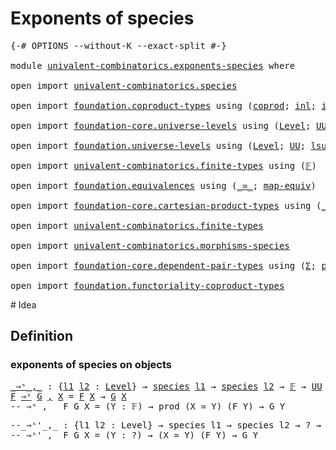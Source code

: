 # Exponents of species

<pre class="Agda"><a id="33" class="Symbol">{-#</a> <a id="37" class="Keyword">OPTIONS</a> <a id="45" class="Pragma">--without-K</a> <a id="57" class="Pragma">--exact-split</a> <a id="71" class="Symbol">#-}</a>

<a id="76" class="Keyword">module</a> <a id="83" href="univalent-combinatorics.exponents-species.html" class="Module">univalent-combinatorics.exponents-species</a> <a id="125" class="Keyword">where</a>

<a id="132" class="Keyword">open</a> <a id="137" class="Keyword">import</a> <a id="144" href="univalent-combinatorics.species.html" class="Module">univalent-combinatorics.species</a>

<a id="177" class="Keyword">open</a> <a id="182" class="Keyword">import</a> <a id="189" href="foundation.coproduct-types.html" class="Module">foundation.coproduct-types</a> <a id="216" class="Keyword">using</a> <a id="222" class="Symbol">(</a><a id="223" href="foundation.coproduct-types.html#1168" class="Datatype">coprod</a><a id="229" class="Symbol">;</a> <a id="231" href="foundation.coproduct-types.html#1239" class="InductiveConstructor">inl</a><a id="234" class="Symbol">;</a> <a id="236" href="foundation.coproduct-types.html#1262" class="InductiveConstructor">inr</a><a id="239" class="Symbol">)</a>

<a id="242" class="Keyword">open</a> <a id="247" class="Keyword">import</a> <a id="254" href="foundation-core.universe-levels.html" class="Module">foundation-core.universe-levels</a> <a id="286" class="Keyword">using</a> <a id="292" class="Symbol">(</a><a id="293" href="Agda.Primitive.html#597" class="Postulate">Level</a><a id="298" class="Symbol">;</a> <a id="300" href="foundation-core.universe-levels.html#222" class="Primitive">UU</a><a id="302" class="Symbol">;</a> <a id="304" href="Agda.Primitive.html#810" class="Primitive Operator">_⊔_</a><a id="307" class="Symbol">)</a>

<a id="310" class="Keyword">open</a> <a id="315" class="Keyword">import</a> <a id="322" href="foundation.universe-levels.html" class="Module">foundation.universe-levels</a> <a id="349" class="Keyword">using</a> <a id="355" class="Symbol">(</a><a id="356" href="Agda.Primitive.html#597" class="Postulate">Level</a><a id="361" class="Symbol">;</a> <a id="363" href="foundation-core.universe-levels.html#222" class="Primitive">UU</a><a id="365" class="Symbol">;</a> <a id="367" href="Agda.Primitive.html#780" class="Primitive">lsuc</a><a id="371" class="Symbol">;</a> <a id="373" href="Agda.Primitive.html#764" class="Primitive">lzero</a><a id="378" class="Symbol">)</a>

<a id="381" class="Keyword">open</a> <a id="386" class="Keyword">import</a> <a id="393" href="univalent-combinatorics.finite-types.html" class="Module">univalent-combinatorics.finite-types</a> <a id="430" class="Keyword">using</a> <a id="436" class="Symbol">(</a><a id="437" href="univalent-combinatorics.finite-types.html#4455" class="Function">𝔽</a><a id="438" class="Symbol">)</a>

<a id="441" class="Keyword">open</a> <a id="446" class="Keyword">import</a> <a id="453" href="foundation.equivalences.html" class="Module">foundation.equivalences</a> <a id="477" class="Keyword">using</a> <a id="483" class="Symbol">(</a><a id="484" href="foundation-core.equivalences.html#1607" class="Function Operator">_≃_</a><a id="487" class="Symbol">;</a> <a id="489" href="foundation-core.equivalences.html#1807" class="Function">map-equiv</a><a id="498" class="Symbol">)</a>

<a id="501" class="Keyword">open</a> <a id="506" class="Keyword">import</a> <a id="513" href="foundation-core.cartesian-product-types.html" class="Module">foundation-core.cartesian-product-types</a> <a id="553" class="Keyword">using</a> <a id="559" class="Symbol">(</a><a id="560" href="foundation-core.cartesian-product-types.html#577" class="Function Operator">_×_</a><a id="563" class="Symbol">;</a> <a id="565" href="foundation-core.cartesian-product-types.html#406" class="Function">prod</a><a id="569" class="Symbol">)</a>

<a id="572" class="Keyword">open</a> <a id="577" class="Keyword">import</a> <a id="584" href="univalent-combinatorics.finite-types.html" class="Module">univalent-combinatorics.finite-types</a>

<a id="622" class="Keyword">open</a> <a id="627" class="Keyword">import</a> <a id="634" href="univalent-combinatorics.morphisms-species.html" class="Module">univalent-combinatorics.morphisms-species</a>

<a id="677" class="Keyword">open</a> <a id="682" class="Keyword">import</a> <a id="689" href="foundation-core.dependent-pair-types.html" class="Module">foundation-core.dependent-pair-types</a> <a id="726" class="Keyword">using</a> <a id="732" class="Symbol">(</a><a id="733" href="foundation-core.dependent-pair-types.html#502" class="Record">Σ</a><a id="734" class="Symbol">;</a> <a id="736" href="foundation-core.dependent-pair-types.html#575" class="InductiveConstructor">pair</a><a id="740" class="Symbol">;</a> <a id="742" href="foundation-core.dependent-pair-types.html#592" class="Field">pr1</a><a id="745" class="Symbol">;</a> <a id="747" href="foundation-core.dependent-pair-types.html#604" class="Field">pr2</a><a id="750" class="Symbol">)</a>

<a id="753" class="Keyword">open</a> <a id="758" class="Keyword">import</a> <a id="765" href="foundation.functoriality-coproduct-types.html" class="Module">foundation.functoriality-coproduct-types</a> 
</pre># Idea

## Definition
### exponents of species on objects


<pre class="Agda"><a id="_⇒ˢ_,_"></a><a id="880" href="univalent-combinatorics.exponents-species.html#880" class="Function Operator">_⇒ˢ_,_</a> <a id="887" class="Symbol">:</a> <a id="889" class="Symbol">{</a><a id="890" href="univalent-combinatorics.exponents-species.html#890" class="Bound">l1</a> <a id="893" href="univalent-combinatorics.exponents-species.html#893" class="Bound">l2</a> <a id="896" class="Symbol">:</a> <a id="898" href="Agda.Primitive.html#597" class="Postulate">Level</a><a id="903" class="Symbol">}</a> <a id="905" class="Symbol">→</a> <a id="907" href="univalent-combinatorics.species.html#273" class="Function">species</a> <a id="915" href="univalent-combinatorics.exponents-species.html#890" class="Bound">l1</a> <a id="918" class="Symbol">→</a> <a id="920" href="univalent-combinatorics.species.html#273" class="Function">species</a> <a id="928" href="univalent-combinatorics.exponents-species.html#893" class="Bound">l2</a> <a id="931" class="Symbol">→</a> <a id="933" href="univalent-combinatorics.finite-types.html#4455" class="Function">𝔽</a> <a id="935" class="Symbol">→</a> <a id="937" href="foundation-core.universe-levels.html#222" class="Primitive">UU</a> <a id="940" class="Symbol">(</a><a id="941" href="univalent-combinatorics.exponents-species.html#890" class="Bound">l1</a> <a id="944" href="Agda.Primitive.html#810" class="Primitive Operator">⊔</a> <a id="946" href="univalent-combinatorics.exponents-species.html#893" class="Bound">l2</a><a id="948" class="Symbol">)</a>
<a id="950" href="univalent-combinatorics.exponents-species.html#950" class="Bound">F</a> <a id="952" href="univalent-combinatorics.exponents-species.html#880" class="Function Operator">⇒ˢ</a> <a id="955" href="univalent-combinatorics.exponents-species.html#955" class="Bound">G</a> <a id="957" href="univalent-combinatorics.exponents-species.html#880" class="Function Operator">,</a> <a id="959" href="univalent-combinatorics.exponents-species.html#959" class="Bound">X</a> <a id="961" class="Symbol">=</a> <a id="963" href="univalent-combinatorics.exponents-species.html#950" class="Bound">F</a> <a id="965" href="univalent-combinatorics.exponents-species.html#959" class="Bound">X</a> <a id="967" class="Symbol">→</a> <a id="969" href="univalent-combinatorics.exponents-species.html#955" class="Bound">G</a> <a id="971" href="univalent-combinatorics.exponents-species.html#959" class="Bound">X</a>
<a id="973" class="Comment">--_⇒ˢ_,_  F G X = (Y : 𝔽) → prod (X ≃ Y) (F Y) → G Y</a>
</pre>
<pre class="Agda"><a id="1040" class="Comment">--_⇒ˢ&#39;_,_ : {l1 l2 : Level} → species l1 → species l2 → ? → {!   !}</a>
<a id="1108" class="Comment">--_⇒ˢ&#39;_,_ F G X = (Y : ?) → (X ≃ Y) (F Y) → G Y</a>
</pre>